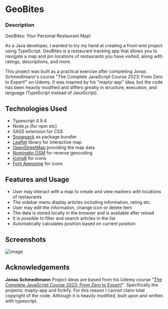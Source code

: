 # GeoBites


### Description
GeoBites: Your Personal Restaurant Map!

As a Java developer, I wanted to try my hand at creating a front-end project using TypeScript. GeoBites is a restaurant tracking app that allows you to navigate a map and pin locations of restaurants you have visited, along with ratings, descriptions, and more.

This project was built as a practical exercise after completing Jonas Schmedtmann's course "The Complete JavaScript Course 2023: From Zero to Expert!" on Udemy. It was inspired by his "mapty-app" idea, but the code has been heavily modified and differs greatly in structure, execution, and language (TypeScript instead of JavaScript).



## Technologies Used
- Typescript 4.9.4
- Node.js (for npm etc)
- SASS extension for CSS
- [Snowpack](https://www.snowpack.dev/) as package bundler
- [Leaflet](https://leafletjs.com/) library for interactive map
- [OpenStreetMap](https://www.openstreetmap.org/) providing the map data
- [Nominatin OSM](https://nominatim.org/) for reverse geocoding
- [Icons8](https://icons8.com/) for icons
- [Font Awesome](https://fontawesome.com/icons) for icons


## Features and Usage
- User may interact with a map to create and view markers with locations of restaurants
- The sidebar menu display articles including information, rating etc.
- User may edit the information, change icon or delete item
- The data is stored locally in the browser and is available after reload
- It is possible to filter and search articles in the list
- Automatically calculates position based on current position

## Screenshots
![image](https://user-images.githubusercontent.com/87245022/215325912-79e15e62-ed2b-40a0-8e13-396c11750c60.png)


## Acknowledgements
**Jonas Schmedtmann**
Project ideas are based from his Udemy course "[The Complete JavaScript Course 2023: From Zero to Expert!](https://www.udemy.com/course/the-complete-javascript-course/)". Specifically the projects: mapty-app and forkify. For this reason I cannot claim total copyright of the code. Although it is heavily modified, built upon and written with typescript.

